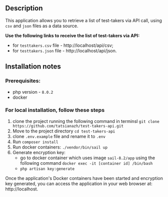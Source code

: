 ## Description
This application allows you to retrieve a list of test-takers via API call,
using `csv` and `json` files as a data source.

**Use the following links to receive the list of test-takers via API:**

- for `testtakers.csv` file - http://localhost/api/csv;
- for `testtakers.json` file - http://localhost/api/json.

## Installation notes

### Prerequisites:
- php version - `8.0.2`
- docker

### For local installation, follow these steps
1. clone the project running the following command in terminsl `git clone https://github.com/tatsianazh/test-takers-api.git`
2. Move to the project directory `cd test-takers-api`
3. clone `.env.example` file and rename it to `.env`
4. Run `composer install`
5. Run docker containers: `./vendor/bin/sail up`
6. Generate encryption key:
   - go to docker container which uses image `sail-8.2/app` using the following command `docker exec -it [container id] /bin/bash`
   - `php artisan key:generate`

Once the application's Docker containers have been started and encryption key generated, you can access the application in your web browser at: http://localhost.
